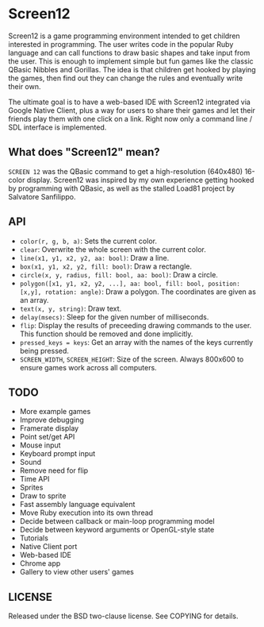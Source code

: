 Screen12
========

Screen12 is a game programming environment intended to get children interested in programming. The user writes code in the popular Ruby language and can call functions to draw basic shapes and take input from the user. This is enough to implement simple but fun games like the classic QBasic Nibbles and Gorillas. The idea is that children get hooked by playing the games, then find out they can change the rules and eventually write their own.

The ultimate goal is to have a web-based IDE with Screen12 integrated via Google Native Client, plus a way for users to share their games and let their friends play them with one click on a link. Right now only a command line / SDL interface is implemented.

What does "Screen12" mean?
--------------------------

`SCREEN 12` was the QBasic command to get a high-resolution (640x480) 16-color display. Screen12 was inspired by my own experience getting hooked by programming with QBasic, as well as the stalled Load81 project by Salvatore Sanfilippo.

API
---

 - `color(r, g, b, a)`: Sets the current color.
 - `clear`: Overwrite the whole screen with the current color.
 - `line(x1, y1, x2, y2, aa: bool)`: Draw a line.
 - `box(x1, y1, x2, y2, fill: bool)`: Draw a rectangle.
 - `circle(x, y, radius, fill: bool, aa: bool)`: Draw a circle.
 - `polygon([x1, y1, x2, y2, ...], aa: bool, fill: bool, position: [x,y],
   rotation: angle)`: Draw a polygon. The coordinates are given as an array.
 - `text(x, y, string)`: Draw text.
 - `delay(msecs)`: Sleep for the given number of milliseconds.
 - `flip`: Display the results of preceeding drawing commands to the user. This
   function should be removed and done implicitly.
 - `pressed_keys = keys`: Get an array with the names of the keys currently
   being pressed.
 - `SCREEN_WIDTH`, `SCREEN_HEIGHT`: Size of the screen. Always 800x600 to
   ensure games work across all computers.

TODO
----

 - More example games
 - Improve debugging
 - Framerate display
 - Point set/get API
 - Mouse input
 - Keyboard prompt input
 - Sound
 - Remove need for flip
 - Time API
 - Sprites
 - Draw to sprite
 - Fast assembly language equivalent
 - Move Ruby execution into its own thread
 - Decide between callback or main-loop programming model
 - Decide between keyword arguments or OpenGL-style state
 - Tutorials
 - Native Client port
 - Web-based IDE
 - Chrome app
 - Gallery to view other users' games

LICENSE
-------

Released under the BSD two-clause license. See COPYING for details.
